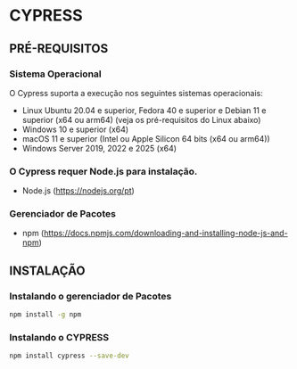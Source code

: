 # CYPRESS

## PRÉ-REQUISITOS

### Sistema Operacional

O Cypress suporta a execução nos seguintes sistemas operacionais:
- Linux Ubuntu 20.04 e superior, Fedora 40 e superior e Debian 11 e superior (x64 ou arm64) (veja os pré-requisitos do Linux abaixo)
- Windows 10 e superior (x64)
- macOS 11 e superior (Intel ou Apple Silicon 64 bits (x64 ou arm64))
- Windows Server 2019, 2022 e 2025 (x64)

### O Cypress requer Node.js para instalação. 
- Node.js (https://nodejs.org/pt)

### Gerenciador de Pacotes
- npm (https://docs.npmjs.com/downloading-and-installing-node-js-and-npm)

## INSTALAÇÃO

### Instalando o gerenciador de Pacotes

```bash
npm install -g npm
```

### Instalando o CYPRESS

```bash
npm install cypress --save-dev
```